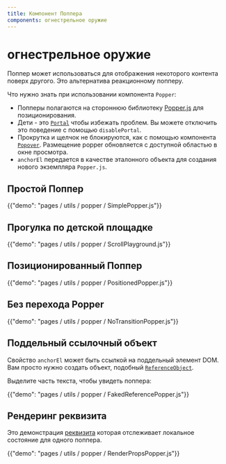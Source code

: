 ```yaml
---
title: Компонент Поппера
components: огнестрельное оружие
---
```

# огнестрельное оружие

<p class="description">Поппер может использоваться для отображения некоторого контента поверх другого. Это альтернатива реакционному попперу.</p>

Что нужно знать при использовании компонента `Popper`:

- Попперы полагаются на стороннюю библиотеку [Popper.js](https://github.com/FezVrasta/popper.js) для позиционирования.
- Дети - это [`Portal`](/utils/portal/) чтобы избежать проблем. Вы можете отключить это поведение с помощью `disablePortal`.
- Прокрутка и щелчок не блокируются, как с помощью компонента [`Popover`](/utils/popover/). Размещение popper обновляется с доступной областью в окне просмотра.
- `anchorEl` передается в качестве эталонного объекта для создания нового экземпляра `Popper.js`.

## Простой Поппер

{{"demo": "pages / utils / popper / SimplePopper.js"}}

## Прогулка по детской площадке

{{"demo": "pages / utils / popper / ScrollPlayground.js"}}

## Позиционированный Поппер

{{"demo": "pages / utils / popper / PositionedPopper.js"}}

## Без перехода Popper

{{"demo": "pages / utils / popper / NoTransitionPopper.js"}}

## Поддельный ссылочный объект

Свойство `anchorEl` может быть ссылкой на поддельный элемент DOM. Вам просто нужно создать объект, подобный [`ReferenceObject`](https://github.com/FezVrasta/popper.js/blob/0642ce0ddeffe3c7c033a412d4d60ce7ec8193c3/packages/popper/index.d.ts#L118-L123).

Выделите часть текста, чтобы увидеть поппера:

{{"demo": "pages / utils / popper / FakedReferencePopper.js"}}

## Рендеринг реквизита

Это демонстрация [реквизита](https://reactjs.org/docs/render-props.html) которая отслеживает локальное состояние для одного поппера.

{{"demo": "pages / utils / popper / RenderPropsPopper.js"}}